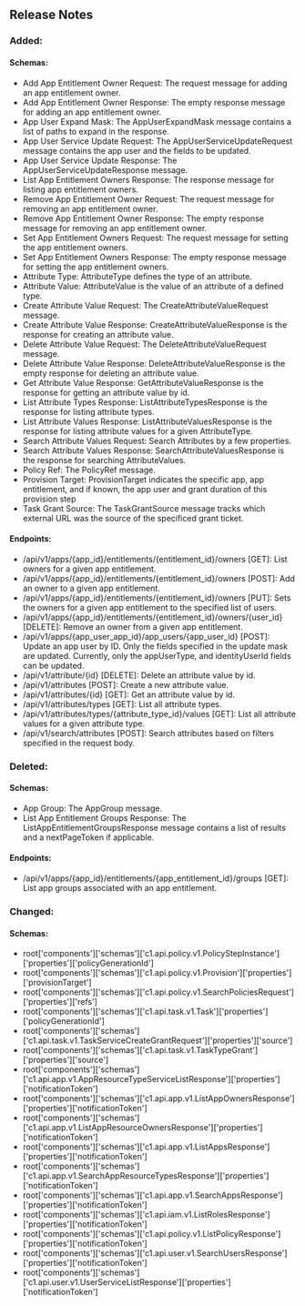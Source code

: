 ## Release Notes

### Added:
#### Schemas:
- Add App Entitlement Owner Request: The request message for adding an app entitlement owner.
- Add App Entitlement Owner Response: The empty response message for adding an app entitlement owner.
- App User Expand Mask: The AppUserExpandMask message contains a list of paths to expand in the response.
- App User Service Update Request: The AppUserServiceUpdateRequest message contains the app user and the fields to be updated.
- App User Service Update Response: The AppUserServiceUpdateResponse message.
- List App Entitlement Owners Response: The response message for listing app entitlement owners.
- Remove App Entitlement Owner Request: The request message for removing an app entitlement owner.
- Remove App Entitlement Owner Response: The empty response message for removing an app entitlement owner.
- Set App Entitlement Owners Request: The request message for setting the app entitlement owners.
- Set App Entitlement Owners Response: The empty response message for setting the app entitlement owners.
- Attribute Type: AttributeType defines the type of an attribute.
- Attribute Value: AttributeValue is the value of an attribute of a defined type.
- Create Attribute Value Request: The CreateAttributeValueRequest message.
- Create Attribute Value Response: CreateAttributeValueResponse is the response for creating an attribute value.
- Delete Attribute Value Request: The DeleteAttributeValueRequest message.
- Delete Attribute Value Response: DeleteAttributeValueResponse is the empty response for deleting an attribute value.
- Get Attribute Value Response: GetAttributeValueResponse is the response for getting an attribute value by id.
- List Attribute Types Response: ListAttributeTypesResponse is the response for listing attribute types.
- List Attribute Values Response: ListAttributeValuesResponse is the response for listing attribute values for a given AttributeType.
- Search Attribute Values Request: Search Attributes by a few properties.
- Search Attribute Values Response: SearchAttributeValuesResponse is the response for searching AttributeValues.
- Policy Ref: The PolicyRef message.
- Provision Target: ProvisionTarget indicates the specific app, app entitlement, and if known, the app user and grant duration of this provision step
- Task Grant Source: The TaskGrantSource message tracks which external URL was the source of the specificed grant ticket.
#### Endpoints:
- /api/v1/apps/{app_id}/entitlements/{entitlement_id}/owners [GET]: List owners for a given app entitlement.
- /api/v1/apps/{app_id}/entitlements/{entitlement_id}/owners [POST]: Add an owner to a given app entitlement.
- /api/v1/apps/{app_id}/entitlements/{entitlement_id}/owners [PUT]: Sets the owners for a given app entitlement to the specified list of users.
- /api/v1/apps/{app_id}/entitlements/{entitlement_id}/owners/{user_id} [DELETE]: Remove an owner from a given app entitlement.
- /api/v1/apps/{app_user_app_id}/app_users/{app_user_id} [POST]: Update an app user by ID. Only the fields specified in the update mask are updated.
 Currently, only the appUserType, and identityUserId fields can be updated.
- /api/v1/attribute/{id} [DELETE]: Delete an attribute value by id.
- /api/v1/attributes [POST]: Create a new attribute value.
- /api/v1/attributes/{id} [GET]: Get an attribute value by id.
- /api/v1/attributes/types [GET]: List all attribute types.
- /api/v1/attributes/types/{attribute_type_id}/values [GET]: List all attribute values for a given attribute type.
- /api/v1/search/attributes [POST]: Search attributes based on filters specified in the request body.
### Deleted:
#### Schemas:
- App Group: The AppGroup message.
- List App Entitlement Groups Response: The ListAppEntitlementGroupsResponse message contains a list of results and a nextPageToken if applicable.
#### Endpoints:
- /api/v1/apps/{app_id}/entitlements/{app_entitlement_id}/groups [GET]: List app groups associated with an app entitlement.
### Changed:
#### Schemas:
- root['components']['schemas']['c1.api.policy.v1.PolicyStepInstance']['properties']['policyGenerationId']
- root['components']['schemas']['c1.api.policy.v1.Provision']['properties']['provisionTarget']
- root['components']['schemas']['c1.api.policy.v1.SearchPoliciesRequest']['properties']['refs']
- root['components']['schemas']['c1.api.task.v1.Task']['properties']['policyGenerationId']
- root['components']['schemas']['c1.api.task.v1.TaskServiceCreateGrantRequest']['properties']['source']
- root['components']['schemas']['c1.api.task.v1.TaskTypeGrant']['properties']['source']
- root['components']['schemas']['c1.api.app.v1.AppResourceTypeServiceListResponse']['properties']['notificationToken']
- root['components']['schemas']['c1.api.app.v1.ListAppOwnersResponse']['properties']['notificationToken']
- root['components']['schemas']['c1.api.app.v1.ListAppResourceOwnersResponse']['properties']['notificationToken']
- root['components']['schemas']['c1.api.app.v1.ListAppsResponse']['properties']['notificationToken']
- root['components']['schemas']['c1.api.app.v1.SearchAppResourceTypesResponse']['properties']['notificationToken']
- root['components']['schemas']['c1.api.app.v1.SearchAppsResponse']['properties']['notificationToken']
- root['components']['schemas']['c1.api.iam.v1.ListRolesResponse']['properties']['notificationToken']
- root['components']['schemas']['c1.api.policy.v1.ListPolicyResponse']['properties']['notificationToken']
- root['components']['schemas']['c1.api.user.v1.SearchUsersResponse']['properties']['notificationToken']
- root['components']['schemas']['c1.api.user.v1.UserServiceListResponse']['properties']['notificationToken']
